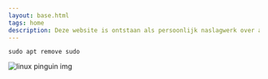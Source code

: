 ```yaml
---
layout: base.html
tags: home
description: Deze website is ontstaan als persoonlijk naslagwerk over allerlei meestal linux gerelateerde onderwerpen. De terminal is een van de redenen die me zo aantrekt in linux. De terminal brengt de goede oude tijd weer naar het heden. Ondanks de simpele interface kun je verassend efficient werken, dat bewijst ook deze blog.
---
```


```
sudo apt remove sudo
```

![linux pinguin img](/img/linux-os-1_w100.svg)